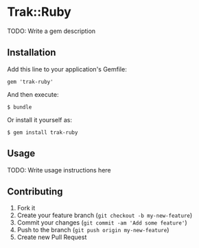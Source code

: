# Trak::Ruby

TODO: Write a gem description

## Installation

Add this line to your application's Gemfile:

    gem 'trak-ruby'

And then execute:

    $ bundle

Or install it yourself as:

    $ gem install trak-ruby

## Usage

TODO: Write usage instructions here

## Contributing

1. Fork it
2. Create your feature branch (`git checkout -b my-new-feature`)
3. Commit your changes (`git commit -am 'Add some feature'`)
4. Push to the branch (`git push origin my-new-feature`)
5. Create new Pull Request
